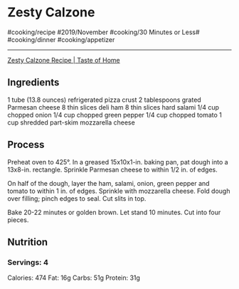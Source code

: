 # Zesty Calzone
#cooking/recipe #2019/November #cooking/30 Minutes or Less# #cooking/dinner #cooking/appetizer
- - - -
[Zesty Calzone Recipe | Taste of Home](https://www.tasteofhome.com/recipes/zesty-calzone/)

## Ingredients
1 tube (13.8 ounces) refrigerated pizza crust
2 tablespoons grated Parmesan cheese
8 thin slices deli ham
8 thin slices hard salami
1/4 cup chopped onion
1/4 cup chopped green pepper
1/4 cup chopped tomato
1 cup shredded part-skim mozzarella cheese

## Process
Preheat oven to 425°. In a greased 15x10x1-in. baking pan, pat dough into a 13x8-in. rectangle. Sprinkle Parmesan cheese to within 1/2 in. of edges.

On half of the dough, layer the ham, salami, onion, green pepper and tomato to within 1 in. of edges. Sprinkle with mozzarella cheese. Fold dough over filling; pinch edges to seal. Cut slits in top.

Bake 20-22 minutes or golden brown. Let stand 10 minutes. Cut into four pieces.

## Nutrition
### Servings: 4
Calories: 474
Fat: 16g
Carbs: 51g
Protein: 31g